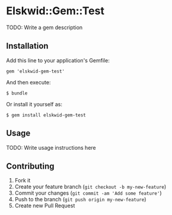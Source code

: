 # Elskwid::Gem::Test

TODO: Write a gem description

## Installation

Add this line to your application's Gemfile:

    gem 'elskwid-gem-test'

And then execute:

    $ bundle

Or install it yourself as:

    $ gem install elskwid-gem-test

## Usage

TODO: Write usage instructions here

## Contributing

1. Fork it
2. Create your feature branch (`git checkout -b my-new-feature`)
3. Commit your changes (`git commit -am 'Add some feature'`)
4. Push to the branch (`git push origin my-new-feature`)
5. Create new Pull Request
